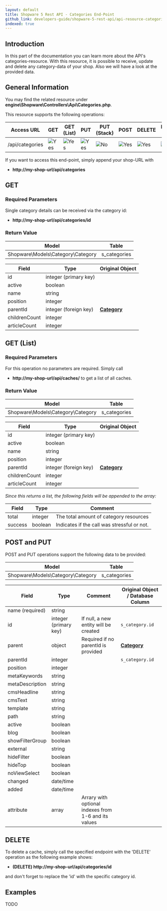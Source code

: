 ```yaml
---
layout: default
title: Shopware 5 Rest API - Categories End-Point
github_link: developers-guide/shopware-5-rest-api/api-resource-categories/index.md
indexed: true
---
```


## Introduction

In this part of the documentation you can learn more about the API's categories-resource. With this resource, it is possible to 
receive, update and delete any category-data of your shop. Also we will have a look at the provided data.


## General Information
You may find the related resource under
**engine\Shopware\Controllers\Api\Categories.php**.

This resource supports the following operations:

|  Access URL                 | GET                | GET (List)      | PUT             | PUT (Stack)      | POST             | DELETE          | DELETE (Stack)  |
|-----------------------------|--------------------|-----------------|-----------------|------------------|------------------|-----------------|-----------------|
| /api/categories             | ![Yes](./img/yes.png)    | ![Yes](./img/yes.png) | ![Yes](./img/yes.png) | ![No](./img/no.png)    | ![Yes](./img/no.png)   | ![Yes](./img/yes.png) | ![No](./img/no.png)   |

If you want to access this end-point, simply append your shop-URL with

* **http://my-shop-url/api/categories**

## GET

### Required Parameters
Single category details can be received via the category id:

* **http://my-shop-url/api/categories/id**

### Return Value
| Model					             | Table			|
|------------------------------------|------------------|
| Shopware\Models\Category\Category  | s_categories     |


| Field               | Type                  | Original Object                                                               |
|---------------------|-----------------------|-------------------------------------------------------------------------------|
| id				  | integer (primary key) | 							                                                  |
| active	          | boolean				  |                     							                              |
| name                | string                |       											                              |
| position            | integer               |             									                              |
| parentId            | integer (foreign key) | **[Category](./models/category)** 											  |
| childrenCount       | integer               | 														                      |
| articleCount		  | integer				  | 														                      |

## GET (List)

### Required Parameters
For this operation no parameters are required.
Simply call

* **http://my-shop-url/api/caches/**
to get a list of all caches.

### Return Value

| Model					             | Table			|
|------------------------------------|------------------|
| Shopware\Models\Category\Category  | s_categories     |


| Field               | Type                  | Original Object                                                               |
|---------------------|-----------------------|-------------------------------------------------------------------------------|
| id				  | integer (primary key) | 							                                                  |
| active	          | boolean				  |                     							                              |
| name                | string                |       											                              |
| position            | integer               |             									                              |
| parentId            | integer (foreign key) | **[Category](./models/category)**											  |
| childrenCount       | integer               | 														                      |
| articleCount		  | integer				  | 														                      |

*Since this returns a list, the following fields will be appended to the array:*

| Field               | Type                  | Comment			                                |
|---------------------|-----------------------|-------------------------------------------------|
| total				  | integer				  | The total amount of category resources          |
| success		      | boolean				  | Indicates if the call was stressful or not.		|


## POST and PUT
POST and PUT operations support the following data to be provided:

| Model					             | Table			|
|------------------------------------|------------------|
| Shopware\Models\Category\Category  | s_categories     |

| Field               | Type                  | Comment                                              | Original Object / Database Column                                             |
|---------------------|-----------------------|------------------------------------------------------|-------------------------------------------------------------------------------|
| name (required)     | string				  |                                                      |       						                                                 |
| id     	          | integer (primary key) | If null, a new entity will be created    	         | `s_category.id`     							                                 |
| parent              | object                | Required if no parentId is provided                  | **[Category](./models/category)**											 |
| parentId            | integer               |                                                      | `s_category.id`            									                 |                
| position            | integer               |                                                      | 																			     |
| metaKeywords        | string                |												         | 														                         |
| metaDescription	  | string				  |                                                      | 														                         |
| cmsHeadline    	  | string				  |                                                      | 														                         |
| cmsText        	  | string				  |                                                      | 														                         |
| template       	  | string				  |                                                      | 														                         |
| path          	  | string				  |                                                      | 														                         |
| active         	  | boolean				  |                                                      | 														                         |
| blog          	  | boolean				  |                                                		 | 														                         |
| showFilterGroup	  | boolean				  |                                                      | 														                         |
| external       	  | string				  |                                                      | 														                         |
| hideFilter     	  | boolean				  |                                                      | 														                         |
| hideTop	          | boolean				  |                                                      | 														                         |
| noViewSelect  	  | boolean				  |                                                      | 														                         |
| changed       	  | date/time    		  |                                                      | 														                         |
| added         	  | date/time    		  |                                                      | 														                         |
| attribute     	  | array				  | Arrary with optional indexes from 1-6 and its values | 														                         |


## DELETE
To delete a cache, simply call the specified endpoint with the 'DELETE' operation as the following example shows:

* **(DELETE) http://my-shop-url/api/categories/id**

and don't forget to replace the 'id' with the specific category id.

## Examples

TODO